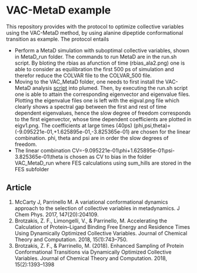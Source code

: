 # VAC-MetaD example

This repository provides with the protocol to optimize collective variables using the VAC-MetaD method, by using alanine dipeptide conformational transition as example. 
The protocol entails
- Perform a MetaD simulation with suboptimal collective variables, shown in MetaD_run folder. The commands to run MetaD are in the run.sh script. By bloting the rbias as afunction of time (rbias_ala2.png) one is able to consider as equilibration the first 500 ps of simulation and therefor reduce the COLVAR file to the COLVAR_500 file.
- Moving to the VAC_MetaD folder, one needs to first install the VAC-MetaD analysis [script](https://github.com/fbrotzakis/PLUMED2_TICA) into plumed. Then, by executing the run.sh script one is able to attain the corresponding eigenvector and eigenvalue files. Plotting the eigenvalue files one is left with the eigval.png file which clearly shows a spectral gap between the first and rest of time dependent eigenvalues, hence the slow degree of freedom corresponds to the first eigenvector, whose time dependent coefficients are plotted in eigv1.png. The coefficients at large times (40ps) (phi,psi,theta)=(-9.095221e-01,+1.625895e-01,-3.825365e-01) are chosen for the linear combination. phi, theta and psi are in order the slow degrees of freedom.
- The linear combination CV=-9.095221e-01\phi+1.625895e-01\psi-3.825365e-01\theta is chosen as CV to bias in the folder VAC_MetaD_run where FES calculations using sum_hills are stored in the FES subfolder



## Article

1. McCarty J, Parrinello M. A variational conformational dynamics approach to the selection of collective variables in metadynamics. J Chem Phys. 2017, 147(20):204109.
2. Brotzakis, Z. F., Limongelli, V., & Parrinello, M. Accelerating the Calculation of Protein–Ligand Binding Free Energy and Residence Times Using Dynamically Optimized Collective Variables. Journal of Chemical Theory and Computation. 2018, 15(1):743–750.
3. Brotzakis, Z. F., & Parrinello, M. (2018). Enhanced Sampling of Protein Conformational Transitions via Dynamically Optimized Collective Variables. Journal of Chemical Theory and Computation. 2018, 15(2):1393–1398
